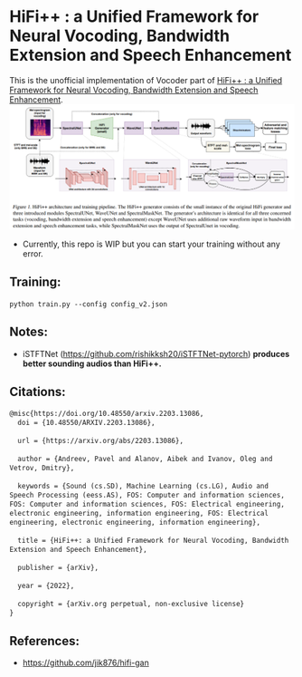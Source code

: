 # HiFi++ : a Unified Framework for Neural Vocoding, Bandwidth Extension and Speech Enhancement
This is the unofficial implementation of Vocoder part of [HiFi++ : a Unified Framework for Neural Vocoding, Bandwidth Extension and Speech Enhancement](https://arxiv.org/abs/2203.13086).
![](hifiplusplus.png)

* Currently, this repo is WIP but you can start your training without any error. 
## Training:
```
python train.py --config config_v2.json
```

## Notes:
* iSTFTNet (https://github.com/rishikksh20/iSTFTNet-pytorch) **produces better sounding audios than HiFi++.**

## Citations:
```
@misc{https://doi.org/10.48550/arxiv.2203.13086,
  doi = {10.48550/ARXIV.2203.13086},
  
  url = {https://arxiv.org/abs/2203.13086},
  
  author = {Andreev, Pavel and Alanov, Aibek and Ivanov, Oleg and Vetrov, Dmitry},
  
  keywords = {Sound (cs.SD), Machine Learning (cs.LG), Audio and Speech Processing (eess.AS), FOS: Computer and information sciences, FOS: Computer and information sciences, FOS: Electrical engineering, electronic engineering, information engineering, FOS: Electrical engineering, electronic engineering, information engineering},
  
  title = {HiFi++: a Unified Framework for Neural Vocoding, Bandwidth Extension and Speech Enhancement},
  
  publisher = {arXiv},
  
  year = {2022},
  
  copyright = {arXiv.org perpetual, non-exclusive license}
}

```


## References:
* https://github.com/jik876/hifi-gan

